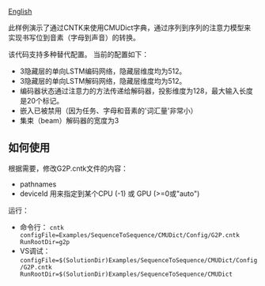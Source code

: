 [English](/examples/cntk/brainscript/CMUDict/README.md)

此样例演示了通过CNTK来使用CMUDict字典，通过序列到序列的注意力模型来实现书写位到音素（字母到声音）的转换。

该代码支持多种替代配置。 当前的配置如下：

* 3隐藏层的单向LSTM编码网络，隐藏层维度均为512。
* 3隐藏层的单向LSTM解码网络，隐藏层维度均为512。
* 编码器状态通过注意力的方法传递给解码器，投影维度为128，最大输入长度是20个标记。
* 嵌入已被禁用（因为任务、字母和音素的'词汇量'非常小）
* 集束（beam）解码器的宽度为3

## 如何使用

根据需要，修改G2P.cntk文件的内容：

* pathnames
* deviceId 用来指定到某个CPU (-1) 或 GPU (>=0或"auto")

运行：

* 命令行： ```cntk  configFile=Examples/SequenceToSequence/CMUDict/Config/G2P.cntk  RunRootDir=g2p```
* VS调试： ```configFile=$(SolutionDir)Examples/SequenceToSequence/CMUDict/Config/G2P.cntk  RunRootDir=$(SolutionDir)Examples/SequenceToSequence/CMUDict```